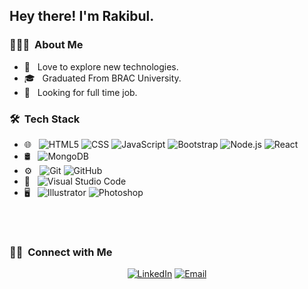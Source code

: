 

<h2> Hey there! I'm Rakibul.</h2>

<h3> 👨🏻‍💻 &nbsp;About Me </h3>

- 🤔 &nbsp; Love to explore new technologies.
- 🎓 &nbsp; Graduated From BRAC University.
- 💼 &nbsp; Looking for full time job.

<h3> 🛠 &nbsp;Tech Stack</h3>

- 🌐 &nbsp;
  ![HTML5](https://img.shields.io/badge/-HTML5-333333?style=flat&logo=HTML5)
  ![CSS](https://img.shields.io/badge/-CSS-333333?style=flat&logo=CSS3&logoColor=1572B6)
  ![JavaScript](https://img.shields.io/badge/-JavaScript-333333?style=flat&logo=javascript)
  ![Bootstrap](https://img.shields.io/badge/-Bootstrap-333333?style=flat&logo=bootstrap&logoColor=563D7C)
  ![Node.js](https://img.shields.io/badge/-Node.js-333333?style=flat&logo=node.js)
  ![React](https://img.shields.io/badge/-React-333333?style=flat&logo=react)
- 🛢 &nbsp;
  ![MongoDB](https://img.shields.io/badge/-MongoDB-333333?style=flat&logo=mongodb)
- ⚙️ &nbsp;
  ![Git](https://img.shields.io/badge/-Git-333333?style=flat&logo=git)
  ![GitHub](https://img.shields.io/badge/-GitHub-333333?style=flat&logo=github)
- 🔧 &nbsp;
  ![Visual Studio Code](https://img.shields.io/badge/-Visual%20Studio%20Code-333333?style=flat&logo=visual-studio-code&logoColor=007ACC)
- 🖥 &nbsp;
  ![Illustrator](https://img.shields.io/badge/-Illustrator-333333?style=flat&logo=adobe-illustrator)
  ![Photoshop](https://img.shields.io/badge/-Photoshop-333333?style=flat&logo=adobe-photoshop)
  
<br/>

<br/>
<h3> 🤝🏻 &nbsp;Connect with Me </h3>
<p align="center">
<a href="https://www.linkedin.com/in/rakibul-hasan-70667b90/"><img alt="LinkedIn" src="https://img.shields.io/badge/LinkedIn-Rakibul Hasan-blue?style=flat-square&logo=linkedin"></a>
<a href="rakibul.tqs@gmail.com"><img alt="Email" src="https://img.shields.io/badge/Email-rakibul.tqs@gmail.com-blue?style=flat-square&logo=gmail"></a>
</p>
